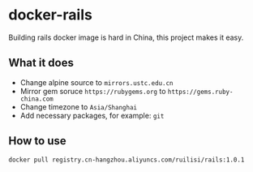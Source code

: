 # docker-rails

Building rails docker image is hard in China, this project makes it easy.


## What it does
* Change alpine source to `mirrors.ustc.edu.cn`
* Mirror gem soruce `https://rubygems.org` to `https://gems.ruby-china.com`
* Change timezone to `Asia/Shanghai`
* Add necessary packages, for example: `git`

## How to use
`docker pull registry.cn-hangzhou.aliyuncs.com/ruilisi/rails:1.0.1`
